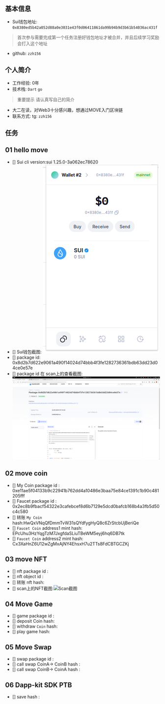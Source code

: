 ## 基本信息
- Sui钱包地址: `0x8380ed5b42a052d88a0e3031e43f0d06411861da99b94b9d3b61b54036ac431f`
> 首次参与需要完成第一个任务注册好钱包地址才被合并，并且后续学习奖励会打入这个地址
- github: `zzh156`

## 个人简介
- 工作经验: 0年
- 技术栈: `Dart` `go`
> 重要提示 请认真写自己的简介
- 大二在读，对Web3十分感兴趣，想通过MOVE入门区块链
- 联系方式: tg: `zzh156` 

## 任务

##   01 hello move  
- [] Sui cli version:sui 1.25.0-3a062ec78620
- [] Sui钱包截图: ![Sui钱包截图](./images/wallet.png)
- [] package id: 0x8d2b7d622e9061a490f14024d74bbb4f3fe1282736361bdb63dd23d04ce0e57e
- [] package id 在 scan上的查看截图:![Scan截图](./images/scan.png)

##   02 move coin
- [] My Coin package id :  0xe11ae5f04133b9c22941b762dd4a10486e3baa75e84ce1391c1b90c481205fff
- [] Faucet package id : 
0x2ec8b9fbacf54322e3cafebcef8d6b7129e5dcd0bafcb168b4a3fb5d50c4c580
- [] 转账 `My Coin` hash:HwQxVNqQfDmmTvW31sQYdfygHyQ8c6ZrStcbUjBeriQe
- [] `Faucet Coin` address1 mint hash:
EPcUhu3HzYqgTzM7JxgfdaSLiuTBeWM5eyj6hq6DB7tk
- [] `Faucet Coin` address2 mint hash:
Cx3XaHnZ6U12wZgMxAjNY4EhsxH7u2TTs8FdCBTGCZKj

##   03 move NFT
- [] nft package id :
- [] nft object id : 
- [] 转账 nft  hash:
- [] scan上的NFT截图:![Scan截图](./images/你的图片地址)

##   04 Move Game
- [] game package id :
- [] deposit Coin hash:
- [] withdraw `Coin` hash:
- [] play game hash:

##   05 Move Swap
- [] swap package id :
- [] call swap CoinA-> CoinB  hash :
- [] call swap CoinB-> CoinA  hash :

##   06 Dapp-kit SDK PTB
- [] save hash :
